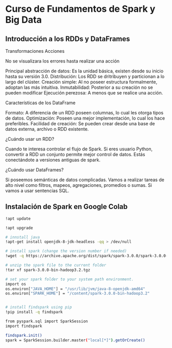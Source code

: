 <h1>Curso de Fundamentos de Spark y Big Data</h1>

<h2>Introducción a los RDDs y DataFrames</h2>


Transformaciones
Acciones

No se visualizara los errores hasta realizar una acción

Principal abstracción de datos: Es la unidad básica, existen desde su inicio hasta su versión 3.0.
Distribución: Los RDD se dritribuyen y particionan a lo largo del clúster.
Creación simple: Al no poseer estructura formalmente, adoptan las más intuitiva.
Inmutabilidad: Posterior a su creación no se pueden modificar
Ejecución perezosa: A menos que se realice una acción.

Características de los DataFrame

Formato: A diferencia de un RDD poseen columnas, lo cual les otorga tipos de datos.
Optimización: Poseen una mejor implementación, lo cual los hace preferibles.
Facilidad de creación: Se pueden crear desde una base de datos externa, archivo o RDD existente.

¿Cuándo usar un RDD?

Cuando te interesa controlar el flujo de Spark.
Si eres usuario Python, convertir a RDD un conjunto permite mejor control de datos.
Estás conectándote a versiones antiguas de spark.

¿Cuándo usar DataFrames?

Si poseemos semánticas de datos complicadas.
Vamos a realizar tareas de alto nivel como filtros, mapeos, agregaciones, promedios o sumas.
Si vamos a usar sentencias SQL.

<h2>Instalación de Spark en Google Colab</h2>

```Bash
!apt update
```

```Bash
!apt upgrade
```

```Bash
# innstall java
!apt-get install openjdk-8-jdk-headless -qq > /dev/null

# install spark (change the version number if needed)
!wget -q https://archive.apache.org/dist/spark/spark-3.0.0/spark-3.0.0-bin-hadoop3.2.tgz

# unzip the spark file to the current folder
!tar xf spark-3.0.0-bin-hadoop3.2.tgz

# set your spark folder to your system path environment. 
import os
os.environ["JAVA_HOME"] = "/usr/lib/jvm/java-8-openjdk-amd64"
os.environ["SPARK_HOME"] = "/content/spark-3.0.0-bin-hadoop3.2"


# install findspark using pip
!pip install -q findspark
```

```Bash
from pyspark.sql import SparkSession
import findspark
```


```Bash
findspark.init()
spark = SparkSession.builder.master("local[*]").getOrCreate()
```